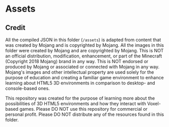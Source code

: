# Assets

## Credit
All the compiled JSON in this folder (`/assets`) is adapted from content that was created by Mojang and is copyrighted by Mojang.
All the images in this folder were created by Mojang and are copyrighted by Mojang.
This is NOT an official distribution, modification, enhancement, or part of the Minecraft (Copyright 2018 Mojang) brand in any way.
This is NOT endorsed or produced by Mojang or associated or connected with Mojang in any way.
Mojang's images and other intellectual property are used solely for the purpose of education and creating a familiar game environment
to enhance learning about HTML5 3D environments in comparison to desktop- and console-based ones.

This repository was created for the purpose of learning more about the possibilities of 3D HTML5 environments and how they interact
with Voxel-based games. Please DO NOT use this repository for commercial or personal profit. Please DO NOT distribute any of the
resources found in this folder.
